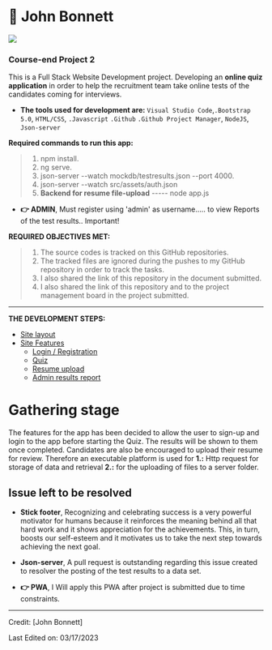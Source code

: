 # 🤵 John Bonnett

<p align="center">

![](https://camo.githubusercontent.com/992babdffd8c74a1502de375fbdf7e4d54773242/68747470733a2f2f6d656469612e67697068792e636f6d2f6d656469612f53576f536b4e36447854737a71494b4571762f67697068792e676966)

### Course-end Project 2

This is a Full Stack Website Development project. Developing an **online quiz application** in order to help the recruitment team take online tests of the candidates coming for interviews.

- **The tools used for development are:** ```Visual Studio Code```,```.Bootstrap 5.0```, ```HTML/CSS```, ```.Javascript``` ```.Github``` ```.Github Project Manager```, ```NodeJS```, ```Json-server```

**Required commands to run this app:**

  > 1. npm install.
  > 2. ng serve.
  > 3. json-server --watch mockdb/testresults.json  --port 4000.
  > 4. json-server --watch src/assets/auth.json
  > 5. **Backend for resume file-upload** -----  node app.js

  - **👉 ADMIN**, Must register using 'admin' as username..... to view Reports of the test results.. Important!

**REQUIRED OBJECTIVES MET:**

  > 1. The source codes is tracked on this GitHub repositories.
  > 2. The tracked files are ignored during the pushes to my GitHub repository in order to track the tasks.
  > 3. I also shared the link of this repository in the document submitted.
  > 4. I also shared the link of this repository and to the project management board in the project  submitted.

---

**THE DEVELOPMENT STEPS:**

- [Site layout](#markdown)
- [Site Features](#markdown-syntax-extensions)
  - [Login / Registration](#markdown-extended-mde)
  - [Quiz](#markdown-extended-mde)
  - [Resume upload](#multimarkdown-mmd)
  - [Admin results report](#markdown-extended-mde)

# Gathering stage

 The features for the app has been decided to allow the user to sign-up and login to the app before starting the Quiz. The results will be shown to them once completed. Candidates are also be encouraged to upload their resume for review. Therefore an executable platform is used for **1.:** Http request for storage of data and retrieval **2.:** for the uploading of files to a server folder.

## Issue left to be resolved

- **Stick footer**, Recognizing and celebrating success is a very powerful motivator for humans because it reinforces
   the meaning behind all that hard work and it shows appreciation for
   the achievements. This, in turn, boosts our self-esteem and it
   motivates us to take the next step towards achieving the next goal.

- **Json-server**, A pull request is outstanding regarding this issue created to resolver the posting of the test results to a data set.<!--START_SECTION:waka-->

- **👉 PWA**, I Will apply this PWA after project is submitted due to time constraints.

---

Credit: [John Bonnett]

Last Edited on: 03/17/2023
